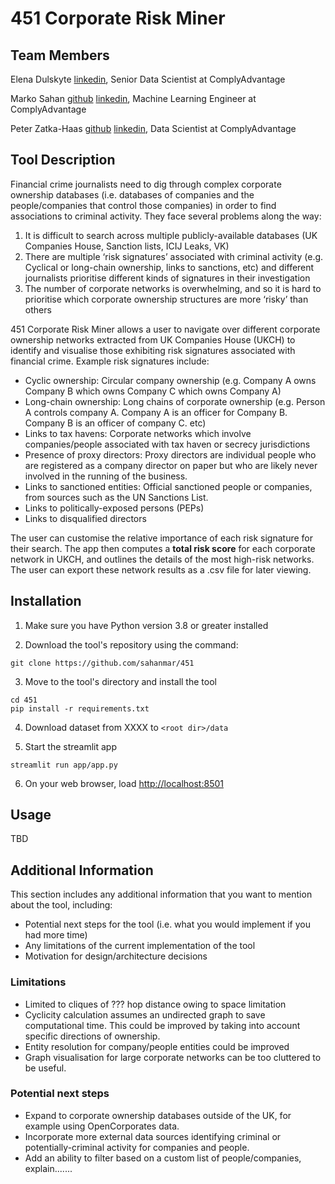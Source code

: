 # 451 Corporate Risk Miner

## Team Members
Elena Dulskyte [linkedin](https://www.linkedin.com/in/elena-dulskyte-50b83aa2/), Senior Data Scientist at ComplyAdvantage

Marko Sahan [github](http://github.com/sahanmar) [linkedin](https://www.linkedin.com/in/msahan/), Machine Learning Engineer at ComplyAdvantage

Peter Zatka-Haas [github](http://github.com/peterzh) [linkedin](https://www.linkedin.com/in/peterzatkahaas), Data Scientist at ComplyAdvantage

## Tool Description

Financial crime journalists need to dig through complex corporate ownership databases (i.e. databases of companies and the people/companies that control those companies) in order to find associations to criminal activity. They face several problems along the way:
1. It is difficult to search across multiple publicly-available databases (UK Companies House, Sanction lists, ICIJ Leaks, VK)
2. There are multiple ‘risk signatures’ associated with criminal activity (e.g. Cyclical or long-chain ownership, links to sanctions, etc) and different journalists prioritise different kinds of signatures in their investigation
3. The number of corporate networks is overwhelming, and so it is hard to prioritise which corporate ownership structures are more ‘risky’ than others

451 Corporate Risk Miner allows a user to navigate over different corporate ownership networks extracted from UK Companies House (UKCH) to identify and visualise those exhibiting risk signatures associated with financial crime. Example risk signatures include:
* Cyclic ownership: Circular company ownership (e.g. Company A owns Company B which owns Company C which owns Company A)
* Long-chain ownership: Long chains of corporate ownership (e.g. Person A controls company A. Company A is an officer for Company B. Company B is an officer of company C. etc)
* Links to tax havens: Corporate networks which involve companies/people associated with tax haven or secrecy jurisdictions
* Presence of proxy directors: Proxy directors are individual people who are registered as a company director on paper but who are likely never involved in the running of the business.
* Links to sanctioned entities: Official sanctioned people or companies, from sources such as the UN Sanctions List.
* Links to politically-exposed persons (PEPs)
* Links to disqualified directors

The user can customise the relative importance of each risk signature for their search. The app then computes a **total risk score** for each corporate network in UKCH, and outlines the details of the most high-risk networks. The user can export these network results as a .csv file for later viewing. 

## Installation

1. Make sure you have Python version 3.8 or greater installed

2. Download the tool's repository using the command:
```
git clone https://github.com/sahanmar/451
```

3. Move to the tool's directory and install the tool
```
cd 451
pip install -r requirements.txt
```

4. Download dataset from XXXX to `<root dir>/data`

5. Start the streamlit app
```
streamlit run app/app.py
```

6. On your web browser, load [http://localhost:8501](http://localhost:8501)

## Usage

TBD

## Additional Information
This section includes any additional information that you want to mention about the tool, including:
- Potential next steps for the tool (i.e. what you would implement if you had more time)
- Any limitations of the current implementation of the tool
- Motivation for design/architecture decisions

### Limitations
* Limited to cliques of ??? hop distance owing to space limitation
* Cyclicity calculation assumes an undirected graph to save computational time. This could be improved by taking into account specific directions of ownership.
* Entity resolution for company/people entities could be improved
* Graph visualisation for large corporate networks can be too cluttered to be useful. 

### Potential next steps
* Expand to corporate ownership databases outside of the UK, for example using OpenCorporates data.
* Incorporate more external data sources identifying criminal or potentially-criminal activity for companies and people.
* Add an ability to filter based on a custom list of people/companies, explain.......
